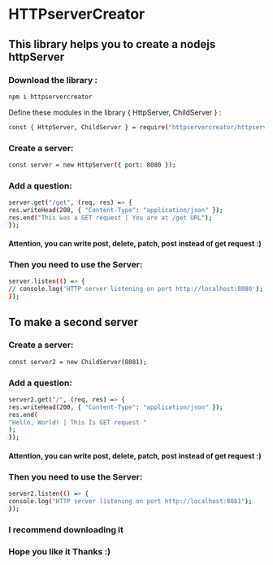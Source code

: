 # HTTPserverCreator

## This library helps you to create a nodejs httpServer

### Download the library :

```bash
npm i httpservercreator
```

Define these modules in the library { HttpServer, ChildServer } :

```bash
const { HttpServer, ChildServer } = require("httpservercreator/httpservercreator/lib");
```

### Create a server:

```bash
const server = new HttpServer({ port: 8080 });
```

### Add a question:

```bash
server.get("/get", (req, res) => {
res.writeHead(200, { "Content-Type": "application/json" });
res.end("This was a GET request | You are at /get URL");
});
```

#### Attention, you can write post, delete, patch, post instead of get request :)

### Then you need to use the Server:

```bash
server.listen(() => {
// console.log('HTTP server listening on port http://localhost:8080');
});
```

## To make a second server

### Create a server:

```bash
const server2 = new ChildServer(8081);
```

### Add a question:

```bash
server2.get("/", (req, res) => {
res.writeHead(200, { "Content-Type": "application/json" });
res.end(
"Hello, World! | This Is GET request "
);
});
```

#### Attention, you can write post, delete, patch, post instead of get request :)

### Then you need to use the Server:

```bash
server2.listen(() => {
console.log("HTTP server listening on port http://localhost:8081");
});
```

### I recommend downloading it

### Hope you like it Thanks :)
